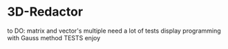 # 3D-Redactor
to DO:
matrix and vector's multiple need a lot of tests
display programming with Gauss method TESTS
enjoy 
